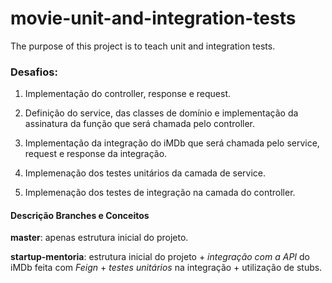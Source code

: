 # movie-unit-and-integration-tests
The purpose of this project is to teach unit and integration tests.


### Desafios:

1. Implementação do controller, response e request.

2. Definição do service, das classes de domínio e implementação da assinatura da função que será chamada pelo controller.

3. Implementação da integração do iMDb que será chamada pelo service, request e response da integração.

4. Implemenação dos testes unitários da camada de service.

5. Implemenação dos testes de integração na camada do controller.

#### Descrição Branches e Conceitos
**master**: apenas estrutura inicial do projeto.

**startup-mentoria**: estrutura inicial do projeto + *integração com a API* do iMDb feita com *Feign* + *testes unitários* na integração + utilização de stubs.